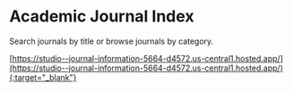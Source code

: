 # Academic Journal Index

Search journals by title or browse journals by category.

[https://studio--journal-information-5664-d4572.us-central1.hosted.app/](https://studio--journal-information-5664-d4572.us-central1.hosted.app/){:target="_blank"}
